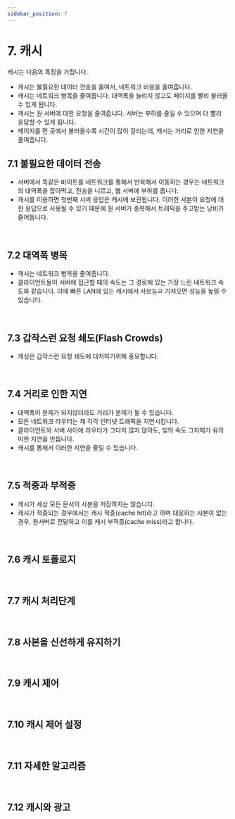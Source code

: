 ```yaml
---
sidebar_position: 7
---
```


# 7. 캐시

캐시는 다음의 특징을 가집니다.

- 캐시는 불필요한 데이터 전송을 줄여서, 네트워크 비용을 줄여줍니다.
- 캐시는 네트워크 병목을 줄여줍니다. 대역폭을 늘리지 않고도 페이지를 빨리 불러올 수 있게 됩니다.
- 캐시는 원 서버에 대한 요청을 줄여줍니다. 서버는 부하를 줄일 수 있으며 더 빨리 응답할 수 있게 됩니다.
- 페이지를 먼 곳에서 불러올수록 시간이 많이 걸리는데, 캐시는 거리로 인한 지연을 줄여줍니다.

## 7.1 불필요한 데이터 전송

- 서버에서 똑같은 바이트를 네트워크를 통해서 반복해서 이동하는 경우는 네트워크의 대역폭을 잡아먹고, 전송을 니르고, 웹 서버에 부하를 줍니다.
- 캐시를 이용하면 첫번째 서버 응답은 캐시에 보관됩니다. 이러한 사본이 요청에 대한 응답으로 사용될 수 있기 때문에 원 서버가 중복해서 트래픽을 주고받는 낭비가 줄어듭니다.

<br/>

## 7.2 대역폭 병목

- 캐시는 네트워크 병목을 줄여줍니다.
- 클라이언트들이 서버에 접근할 때의 속도는 그 경로에 있는 가장 느린 네트워크 속도와 같습니다. 이때 빠른 LAN에 있는 캐시에서 사보능ㄹ 가져오면 성능을 높일 수 있습니다.

<br/>

## 7.3 갑작스런 요청 쇄도(Flash Crowds)

- 캐싱은 갑작스런 요청 쇄도에 대처하기위해 중요합니다.

<br/>

## 7.4 거리로 인한 지연

- 대역폭이 문제가 되지않더라도 거리가 문제가 될 수 있습니다.
- 모든 네트워크 라우터는 제 각각 인터넷 트래픽을 지연시킵니다.
- 클라이언트와 서버 사이에 라우터가 그다지 많지 않아도, 빛의 속도 그자체가 유의미한 지연을 만듭니다.
- 캐시를 통해서 이러한 지연을 줄일 수 있습니다.

<br/>

## 7.5 적중과 부적중

- 캐시가 세상 모든 문서의 사본을 저장하지는 않습니다.
- 캐시가 적중되는 경우에서는 캐시 적중(cache hit)라고 하며 대응하는 사본이 없는 경우, 원서버로 전달하고 이를 캐시 부적중(cache miss)라고 합니다.

<br/>

## 7.6 캐시 토폴로지

<br/>

## 7.7 캐시 처리단계

<br/>

## 7.8 사본을 신선하게 유지하기

<br/>

## 7.9 캐시 제어

<br/>

## 7.10 캐시 제어 설정

<br/>

## 7.11 자세한 알고리즘

<br/>

## 7.12 캐시와 광고
